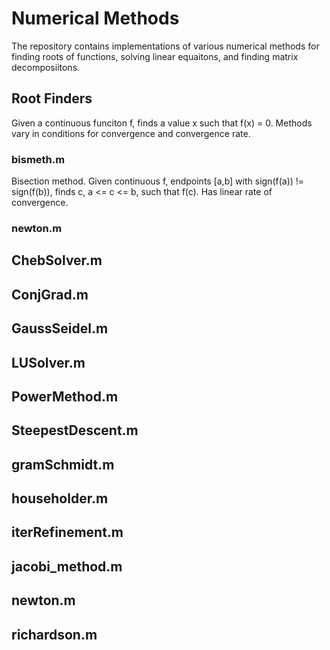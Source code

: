 # Numerical Methods
The repository contains implementations of various numerical methods for finding roots of functions, solving linear equaitons, and finding matrix decomposiitons.

## Root Finders
Given a continuous funciton f, finds a value x such that f(x) = 0. Methods vary in conditions for convergence and convergence rate.

### bismeth.m
Bisection method. Given continuous f, endpoints [a,b] with sign(f(a)) != sign(f(b)), finds c, a <= c <= b, such that f(c). Has linear rate of convergence.

### newton.m


## ChebSolver.m

## ConjGrad.m

## GaussSeidel.m

## LUSolver.m

## PowerMethod.m

## SteepestDescent.m



## gramSchmidt.m

## householder.m

## iterRefinement.m

## jacobi_method.m

## newton.m

## richardson.m
